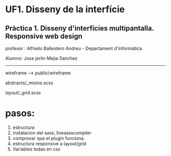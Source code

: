 # UF1. Disseny de la interfície

## Pràctica 1. Disseny d'interfícies multipantalla. Responsive web design

profesor : Alfredo Ballestero Andreu - Departament d'Informàtica

Alumno: Jose jerlin Mejia Sanchez

---

 wireframe --> public/wireframe

 abstracts/_mixins.scss

layout/_grid.scss



# pasos: 
1. estructura
2. instalacion del sass,  livesasscompiler
3. comprovar que el plugin funciona.
4. estructura responsive  a layout/grid
5. Variables todas en css

